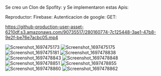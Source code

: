 Se creo un Clon de Spofity: y Se implementaron estas Apis:

Reproductor:
Firebase:
Autenticacion de google:
GET:


https://github-production-user-asset-6210df.s3.amazonaws.com/90735517/280160774-7c125448-3ae1-47b8-9e2f-be76e7acbc05.mp4

![Screenshot_1697475173](https://github.com/Gualbertokuchay/Clon_de_Spotify/assets/90735517/a5c2f5a4-61ad-4e32-9dd2-5838963e241d)
![Screenshot_1697475175](https://github.com/Gualbertokuchay/Clon_de_Spotify/assets/90735517/4aac9831-7bc8-4f2e-a801-303f9e98ff61)
![Screenshot_1697475181](https://github.com/Gualbertokuchay/Clon_de_Spotify/assets/90735517/c2244d27-250f-4819-a2d1-bbbeeb2541e5)
![Screenshot_1697478838](https://github.com/Gualbertokuchay/Clon_de_Spotify/assets/90735517/40eb15f4-7f13-4b4e-864d-f31cbe41da4f)
![Screenshot_1697478843](https://github.com/Gualbertokuchay/Clon_de_Spotify/assets/90735517/7cf36204-3c4a-4d54-b60e-1e043d8b5241)
![Screenshot_1697478848](https://github.com/Gualbertokuchay/Clon_de_Spotify/assets/90735517/0fd2c773-e98e-4f38-a213-9c8960db14e4)
![Screenshot_1697478851](https://github.com/Gualbertokuchay/Clon_de_Spotify/assets/90735517/9aa2e9b2-e6b0-4cfe-8237-3c8f8ad5a58e)
![Screenshot_1697478855](https://github.com/Gualbertokuchay/Clon_de_Spotify/assets/90735517/8f410599-5770-4ee3-8ebd-9dcdab95d8c1)
![Screenshot_1697478860](https://github.com/Gualbertokuchay/Clon_de_Spotify/assets/90735517/6dc1ac50-9457-4809-8f2a-db409e944fb0)
![Screenshot_1697478862](https://github.com/Gualbertokuchay/Clon_de_Spotify/assets/90735517/46b6dd28-646c-43ca-b000-fa3f370e87ec)
